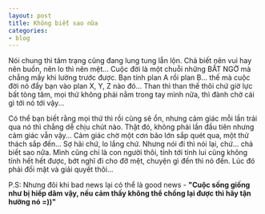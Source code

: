 ```yaml
---
layout: post
title: Không biết sao nữa
categories:
- blog
---
```


Nói chung thì tâm trạng cũng đang lung tung lẫn lộn. Chả biết nên vui hay nên buồn, nên lo thì nên mệt... Cuộc đời là một chuỗi những BẤT NGỜ mà chẳng mấy khi lường trước được. Bạn tính plan A rồi plan B... thế mà cuộc đời nó đẩy bạn vào plan X, Y, Z nào đó... Than thì than thế thôi chứ giờ lực bất tòng tâm, mọi thứ không phải nằm trong tay mình nữa, thì đành chờ cái gì tới nó tới vậy...

Có thể bạn biết rằng mọi thứ thì rồi cũng sẽ ổn, nhưng cảm giác mỗi lần trải qua nó thì chẳng dễ chịu chút nào. Thật đó, không phải lần đầu tiên nhưng cảm giác vẫn vậy... Cảm giác chờ một cơn bão lớn sắp quét qua, một thử thách sắp đến... Sợ hãi chứ, lo lắng chứ. Nhưng nói đi thì nói lại, chứ... chả biết sao nữa. Mình cũng chỉ là con người thôi, tính tới tính lui cũng không tính hết hết được, bớt nghĩ đi cho đỡ mệt, chuyện gì đến thì nó đến. Lúc đó phải đối mặt và giải quyết thôi...

P.S: Nhưng đôi khi bad news lại có thể là good news - **"Cuộc sống giống như bị hiếp dâm vậy, nếu cảm thấy không thể chống lại được thì hãy tận hưởng nó =))"**